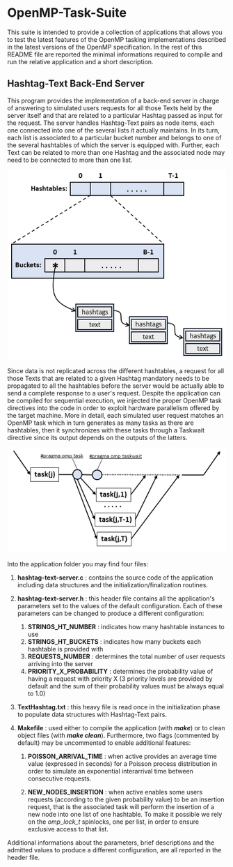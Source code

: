 # OpenMP-Task-Suite
This suite is intended to provide a collection of applications that allows you to test the latest features of the OpenMP tasking implementations described in the latest versions of the OpenMP specification. In the rest of this README file are reported the minimal informations required to compile and run the relative application and a short description.

## Hashtag-Text Back-End Server
This program provides the implementation of a back-end server in charge of answering to simulated users requests for all those Texts held by the server itself and that are related to a particular Hashtag passed as input for the request. The server handles Hashtag-Text pairs as node items, each one connected into one of the several lists it actually maintains. In its turn, each list is associated to a particular bucket number and belongs to one of the several hashtables of which the server is equipped with. Further, each Text can be related to more than one Hashtag and the associated node may need to be connected to more than one list.

![Hashtag-Text-Data-Model](Images/Hashtag-Text-Architecture.png)

Since data is not replicated across the different hashtables, a request for all those Texts that are related to a given Hashtag mandatory needs to be propagated to all the hashtables before the server would be actually able to send a complete response to a user's request.
Despite the application can be compiled for sequential execution, we injected the proper OpenMP task directives into the code in order to exploit hardware parallelism offered by the target machine. More in detail, each simulated user request matches an OpenMP task which in turn generates as many tasks as there are hashtables, then it synchronizes with these tasks through a Taskwait directive since its output depends on the outputs of the latters.

![Hashtag-Text-Tasking-Model](Images/Hashtag-Text-Tasking-Model.png)

Into the application folder you may find four files:

1. **hashtag-text-server.c** : contains the source code of the application including data structures and the initialization/finalization routines.

2. **hashtag-text-server.h** : this header file contains all the application's parameters set to the values of the default configuration. Each of these parameters can be changed to produce a different configuration:

    1. **STRINGS_HT_NUMBER** : indicates how many hashtable instances to use
    2. **STRINGS_HT_BUCKETS** : indicates how many buckets each hashtable is provided with
    3. **REQUESTS_NUMBER** : determines the total number of user requests arriving into the server
    4. **PRIORITY_X_PROBABILITY** : determines the probability value of having a request with priority X (3 priority levels are provided by default and the sum of their probability values must be always equal to 1.0)

3. **TextHashtag.txt** : this heavy file is read once in the initialization phase to populate data structures with Hashtag-Text pairs.

4. **Makefile** : used either to compile the application (with ***make***) or to clean object files (with ***make clean***). Furthermore, two flags (commented by default) may be uncommented to enable additional features:

    1. **POISSON_ARRIVAL_TIME** : when active provides an average time value (expressed in seconds) for a Poisson process distribution in order to simulate an exponential interarrival time between consecutive requests.
    
    2. **NEW_NODES_INSERTION** : when active enables some users requests (according to the given probability value) to be an insertion request, that is the associated task will perform the insertion of a new node into one list of one hashtable. To make it possible we rely on the *omp_lock_t* spinlocks, one per list, in order to ensure exclusive access to that list.

Additional informations about the parameters, brief descriptions and the admitted values to produce a different configuration, are all reported in the header file.
